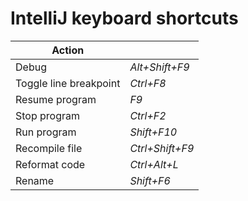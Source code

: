 # IntelliJ keyboard shortcuts

| Action                 |                 |
|------------------------|-----------------|
| Debug                  | _Alt+Shift+F9_  |
| Toggle line breakpoint | _Ctrl+F8_       |
| Resume program         | _F9_            |
| Stop program           | _Ctrl+F2_       |
| Run program            | _Shift+F10_     |
| Recompile file         | _Ctrl+Shift+F9_ |
| Reformat code          | _Ctrl+Alt+L_    |
| Rename                 | _Shift+F6_      |
